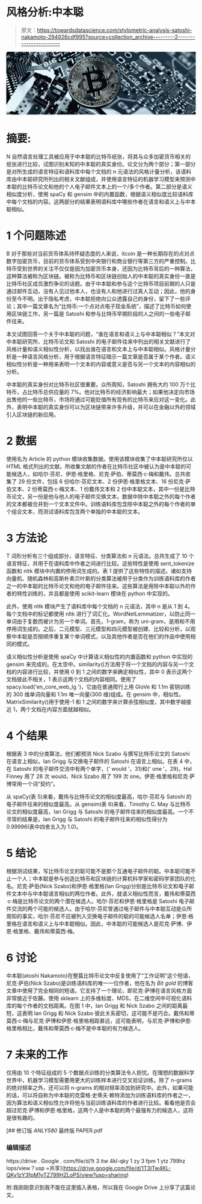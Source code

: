# 风格分析:中本聪

> 原文：<https://towardsdatascience.com/stylometric-analysis-satoshi-nakamoto-294926cdf995?source=collection_archive---------2----------------------->

![](img/0ad92559e19b05645b46d28b4ddcd410.png)

# **摘要:**

N 自然语言处理工具被应用于中本聪的比特币纸张，将其与众多加密货币相关的纸张进行比较，试图识别未知的中本聪的真实身份。论文分为两个部分；第一部分是对所生成的语言特征和语料库中每个文档的 n 元语法的风格计量分析，该语料库由中本聪研究所列出的相关文献组成，并使用语言特征的机器学习模型来预测中本聪的比特币论文和他的个人电子邮件文本上的一个/多个作者。第二部分是语义相似度分析，使用 spaCy 和 gensim 中的内置函数，根据语义相似度比较语料库中每个文档的内容。这两部分的结果表明语料库中哪些作者在语言和语义上与中本聪相似。

# 1 个问题陈述

B 对于那些对当前货币体系持怀疑态度的人来说，itcoin 是一种长期存在的点对点数字加密货币，目前的货币体系受到中央银行和商业银行等第三方的严重控制。比特币受到世界的关注不仅仅是因为加密货币本身，还因为比特币背后的一种算法，这种算法被称为区块链。被称为比特币和区块链创始人的中本聪的真实身份一直是比特币社区成员激烈争论的话题。由于中本聪和参与这个比特币项目前期的人只是通过邮件互动，没有人见过他本人，也没有人和他进行过真人互动；因此，他的身份至今不明。出于隐私考虑，中本聪拒绝向公众透露自己的身份，留下了一些评论；其中一篇文章名为“比特币:一个点对点电子现金系统”，描述了比特币如何使用区块链工作，另一篇是 Satoshi 和参与比特币早期阶段的人之间的一些电子邮件往来。

本文试图回答一个关于中本聪的问题，“谁在语言和语义上与中本聪相似？”本文对中本聪研究所、比特币论文和 Satoshi 的电子邮件往来中列出的相关文献进行了风格计量和语义相似性分析，以找出谁在语言和文本上与中本聪相似。风格计量分析是一种语言风格分析，用于根据语言特征暗示一篇文章是否属于某个作者。语义相似性分析是一种用来表明一个文本的内容或意义是否与另一个文本的内容相似的分析。

中本聪的真实身份对比特币社区很重要。众所周知，Satoshi 拥有大约 100 万个比特币，占比特币总供应量的 7%。他对比特币的经济影响最大；如果他决定向市场出售他的一些比特币，市场将通过可能贬值所有现有的比特币来应对这一变化。此外，表明中本聪的真实身份可以为区块链带来许多升级，并可以在金融以外的领域引入区块链的新应用。

# 2 数据

使用名为 Article 的 python 模块收集数据。使用该模块收集了中本聪研究所仅以 HTML 格式列出的文献。所收集文献的作者在比特币社区中被认为是中本聪的可能候选人，如哈尔·芬尼、伊恩·格里格、尼克·萨伯、蒂莫西·c·梅和戴伟。总共收集了 29 份文件，包括 6 份哈尔·芬尼文本、2 份伊恩·格里格文本、16 份尼克·萨伯文本、2 份蒂莫西·c·梅文本、1 份戴伟文本和 2 份中本聪文本，其中一份是比特币论文，另一份是他与他人的电子邮件交换文本。数据中除中本聪之外的每个作者的文本都被合并到一个文本文件中。训练语料库包含除中本聪之外的每个作者的单个组合文本，而测试语料库包含两个单独的中本聪的文本。

# 3 方法论

T 词形分析有三个组成部分，语言特征、分类算法和 n 元语法。总共生成了 10 个语言特征，并用于在语料库中作者之间进行比较。这些特性是使用 sent_tokenize 函数和 nltk 模块中内置的停用词生成的。表 1 提供了这些特性的描述。诸如支持向量机、随机森林和高斯朴素贝叶斯的分类算法被用于分类作为训练语料库的作者之一的中本聪的比特币论文和他的电子邮件往来。这些算法是用除中本聪以外的作者的特性训练的，并且都是使用 scikit-learn 模块在 python 中实现的。

此外，使用 nltk 模块产生了语料库中每个文档的 n 元语法，其中 n 是从 1 到 4。每个文档中的标记都使用 nltk 进行了词汇化。WordNetLemmatizer，以防止同一单词由于复数而被计为另一个单词。首先，1-gram，称为 uni-gram，是用和不用停用词生成的。之后，二元模型、三元模型和四元模型被创建、比较和分析，以观察中本聪是否按顺序重复某个单词模式，以及其他作者是否在他们的作品中使用相同的模式。

语义相似性分析是使用 spaCy 中计算语义相似性的内置函数和 python 中实现的 gensim 来完成的。在太空中。similarity()方法用于将一个文档的内容与另一个文档的内容进行比较，并使用 0 到 1 之间的数字来确定相似性，其中 0 表示这两个文档彼此不相关，1 表示这两个文档的内容相同。使用了 spacy.load('en_core_web_lg ')，它由在普通爬行上用 GloVe 和 1.1m 密钥训练的 300 维单词向量和 1.1m 唯一向量(300 维)组成。在 gensim 中，相似性。MatrixSimilarity()用于使用-1 和 1 之间的数字来计算余弦相似度，其中数字越接近 1，两个文档在内容方面就越相似。

# 4 个结果

根据表 3 中的分类算法，他们都预测 Nick Szabo 与撰写比特币论文的 Satoshi 在语言上相似，Ian Grigg 与交换电子邮件的 Satoshi 在语言上相似。在表 4 中，在 Satoshi 的电子邮件交流中有两个单字，(' would '，31)和(' one '，29)。Hal Finney 用了 28 次 would，Nick Szabo 用了 199 次 one。伊恩·格里格和尼克·萨博常用一个词“契约”。

从 spaCy(表 5)来看，戴伟与比特币论文的相似度最高，哈尔·芬尼与 Satoshi 的电子邮件往来的相似度最高。从 gensim(表 6)来看，Timothy C. May 与比特币论文的相似度最高，Ian Grigg 与 Satoshi 的电子邮件往来的相似度最高。一个不寻常的结果是，Ian Grigg 与 Satoshi 的电子邮件往来的相似性得分为 0.99996(表中四舍五入为 1.0)。

# 5 结论

根据测试结果，写比特币论文的聪可能不是那个互通电子邮件的聪。中本聪可能不止一个人；中本聪是参与创造比特币和区块链的计算机科学家和密码学家团队的化名。尼克·萨伯(Nick Szabo)和伊恩·格里格(Ian Grigg)分别是比特币论文和电子邮件文本中与中本聪语言相似的两位作者。此外，就语义相似性而言，戴伟和蒂莫西·c·梅是比特币论文的两个潜在候选人。哈尔·芬尼和伊恩·格里格是 Satoshi 电子邮件交流的两个可能的候选人。由于哈尔·芬尼曾通过电子邮件与中本聪互动是众所周知的事实，哈尔·芬尼不应被列入交换电子邮件的聪的可能候选人名单；伊恩·格里格在语言和语义上与中本聪相似。因此，中本聪的可能候选人是尼克·萨博、伊恩·格里格、戴伟和蒂莫西·梅。

# 6 讨论

中本聪(atoshi Nakamoto)在整篇比特币论文中反复使用了“工作证明”这个短语，尼克·萨伯(Nick Szabo)是训练语料库的唯一一位作者，他在名为 *Bit gold* 的博客文章中使用了完全相同的短语。它支持了一个理论，即尼克·萨博在语言风格方面非常接近于佐藤。使用 sklearn 上的多维标度、MDS，在二维空间中可视化语料库的每个作者的文档距离。在图 1 中，Ian Grigg 和 Nick Szabo 之间的距离最短，这表明 Ian Grigg 和 Nick Szabo 彼此关系密切，这可能不是巧合。戴伟和蒂莫西·c·梅与尼克·萨博和伊恩·格里格相距甚远，这可能表明，与尼克·萨博和伊恩·格里格相比，戴伟和蒂莫西·c·梅不是中本聪的有力候选人。

# 7 未来的工作

仅用由 10 个特征组成的 5 个数据点训练的分类算法令人担忧。在理想的数据科学世界中，机器学习模型需要用更大的训练样本进行交叉验证训练。除了 n-grams 的绝对频率之外，还可以将 n-grams 的相对频率添加到研究中。此外，如果可能的话，可以将自称为中本聪的克雷格·史蒂夫·赖特添加为训练语料库的作者之一，因为算法和语义相似性允许将他与当前训练语料库的作者进行比较。看看他是否会超过尼克·萨博和伊恩·格里格，这两个人是中本聪的两个最强有力的候选人，这将是很有趣的。

[](https://drive.google.com/file/d/1T3ITw4KL-QKy1zY3fpM1yTZ799HZLoPS/view?usp=sharing) [## 修订版 _ANLY580_ 最终版 PAPER.pdf

### 编辑描述

https://drive . Google . com/file/d/1t 3 itw 4kl-qky 1 zy 3 fpm 1 ytz 799hz lops/view？usp =共享](https://drive.google.com/file/d/1T3ITw4KL-QKy1zY3fpM1yTZ799HZLoPS/view?usp=sharing) 

附:我刚刚意识到我不能在这里插入表格，所以我在 Google Drive 上分享了这篇论文。